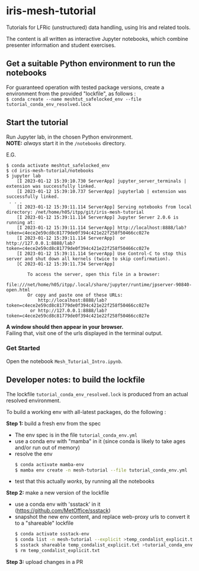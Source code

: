 # iris-mesh-tutorial

Tutorials for LFRic (unstructured) data handling, using Iris and related tools.  

The content is all written as interactive Jupyter notebooks, 
which combine presenter information and student exercises.

## Get a suitable Python environment to run the notebooks

For guaranteed operation with tested package versions, create a environment from the provided "lockfile", as follows :  
`$ conda create --name meshtut_safelocked_env --file tutorial_conda_env_resolved.lock` 


## Start the tutorial
Run Jupyter lab, in the chosen Python environment.  
**NOTE:** _always_ start it in the `/notebooks` directory.

E.G.  
```
$ conda activate meshtut_safelocked_env
$ cd iris-mesh-tutorial/notebooks
$ jupyter lab
    [I 2023-01-12 15:39:10.730 ServerApp] jupyter_server_terminals | extension was successfully linked.
    [I 2023-01-12 15:39:10.737 ServerApp] jupyterlab | extension was successfully linked.
 . . .
    [I 2023-01-12 15:39:11.114 ServerApp] Serving notebooks from local directory: /net/home/h05/itpp/git/iris-mesh-tutorial
    [I 2023-01-12 15:39:11.114 ServerApp] Jupyter Server 2.0.6 is running at:
    [I 2023-01-12 15:39:11.114 ServerApp] http://localhost:8888/lab?token=c4ece2e59cd8c81779de0f394c421e22f258f50466cc027e
    [I 2023-01-12 15:39:11.114 ServerApp]  or http://127.0.0.1:8888/lab?token=c4ece2e59cd8c81779de0f394c421e22f258f50466cc027e
    [I 2023-01-12 15:39:11.114 ServerApp] Use Control-C to stop this server and shut down all kernels (twice to skip confirmation).
    [C 2023-01-12 15:39:11.734 ServerApp] 
        
        To access the server, open this file in a browser:
            file:///net/home/h05/itpp/.local/share/jupyter/runtime/jpserver-90840-open.html
        Or copy and paste one of these URLs:
            http://localhost:8888/lab?token=c4ece2e59cd8c81779de0f394c421e22f258f50466cc027e
         or http://127.0.0.1:8888/lab?token=c4ece2e59cd8c81779de0f394c421e22f258f50466cc027e
```
**A window should then appear in your browser.**  
Failing that, visit one of the urls displayed in the terminal output.

### Get Started
Open the notebook `Mesh_Tutorial_Intro.ipynb`.


## Developer notes: to build the lockfile
The lockfile `tutorial_conda_env_resolved.lock` is produced from an actual resolved environment.

To build a working env with all-latest packages, do the following : 

**Step 1:** build a fresh env from the spec

  * The env spec is in the file `tutorial_conda_env.yml`
  * use a conda env with "mamba" in it (since conda is likely to take ages and/or run out of memory)
  * resolve the env
    ```bash
    $ conda activate mamba-env
    $ mamba env create -n mesh-tutorial --file tutorial_conda_env.yml
    ```
  * test that this actually _works_, by running all the notebooks


**Step 2:** make a new version of the lockfile

  * use a conda env with 'ssstack' in it (https://github.com/MetOffice/ssstack)
  * snapshot the new env content, and replace web-proxy urls to convert it to a "shareable" lockfile  
    ```bash
    $ conda activate ssstack-env
    $ conda list -n mesh-tutorial --explicit >temp_condalist_explicit.txt
    $ ssstack shareable temp_condalist_explicit.txt >tutorial_conda_env_resolved.lock
    $ rm temp_condalist_explicit.txt
    ```


**Step 3:** upload changes in a PR
